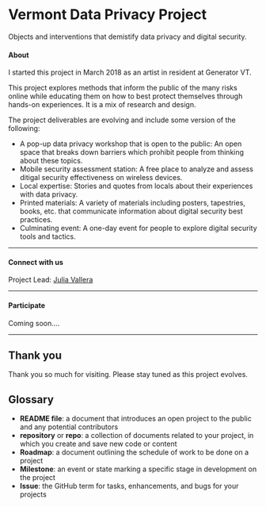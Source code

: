 # Vermont Data Privacy Project
Objects and interventions that demistify data privacy and digital security. 

#### About 

I started this project in March 2018 as an artist in resident at Generator VT. 

This project explores methods that inform the public of the many risks online while educating them on how to best protect themselves through hands-on experiences. It is a mix of research and design. 

The project deliverables are evolving and include some version of the following:

* A pop-up data privacy workshop that is open to the public: An open space that breaks down barriers which prohibit people from thinking about these topics. 
* Mobile security assessment station: A free place to analyze and assess ditigal security effectiveness on wireless devices. 
* Local expertise: Stories and quotes from locals about their experiences with data privacy. 
* Printed materials: A variety of materials including posters, tapestries, books, etc. that communicate information about digital security best practices. 
* Culminating event: A one-day event for people to explore digital security tools and tactics. 
 
---

#### Connect with us 

Project Lead: [Julia Vallera](https://twitter.com/colorwheelz/)

---

#### Participate

Coming soon....

---
## Thank you

Thank you so much for visiting. Please stay tuned as this project evolves. 

## Glossary

* **README file**: a document that introduces an open project to the public and any potential contributors
* **repository** or **repo**: a collection of documents related to your project, in which you create and save new code or content
* **Roadmap**: a document outlining the schedule of work to be done on a project
* **Milestone**: an event or state marking a specific stage in development on the project
* **Issue**: the GitHub term for tasks, enhancements, and bugs for your projects





